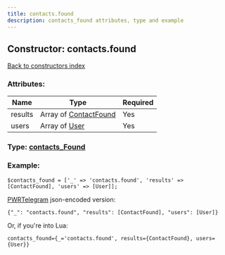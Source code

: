 ```yaml
---
title: contacts.found
description: contacts_found attributes, type and example
---
```

## Constructor: contacts.found  
[Back to constructors index](index.md)



### Attributes:

| Name     |    Type       | Required |
|----------|---------------|----------|
|results|Array of [ContactFound](../types/ContactFound.md) | Yes|
|users|Array of [User](../types/User.md) | Yes|



### Type: [contacts\_Found](../types/contacts_Found.md)


### Example:

```
$contacts_found = ['_' => 'contacts.found', 'results' => [ContactFound], 'users' => [User]];
```  

[PWRTelegram](https://pwrtelegram.xyz) json-encoded version:

```
{"_": "contacts.found", "results": [ContactFound], "users": [User]}
```


Or, if you're into Lua:  


```
contacts_found={_='contacts.found', results={ContactFound}, users={User}}

```


